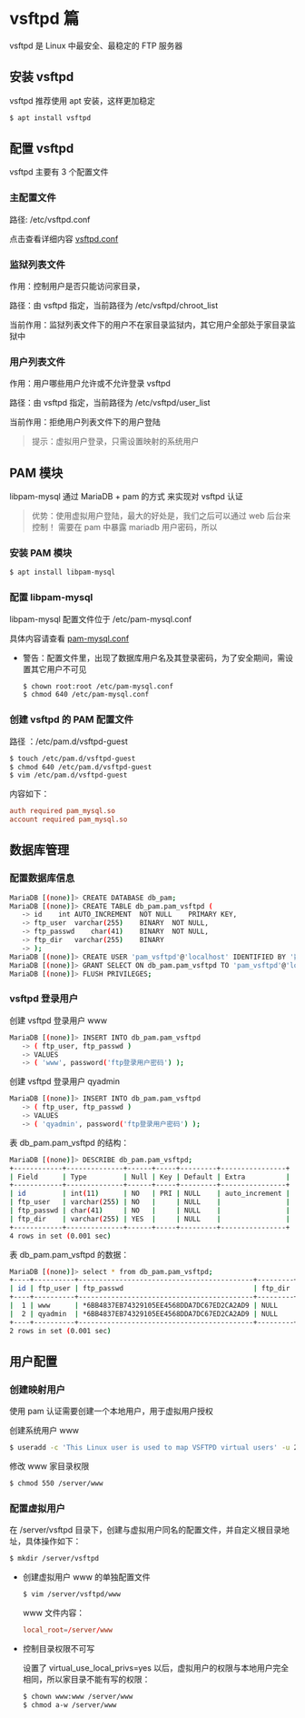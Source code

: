 # vsftpd 篇

vsftpd 是 Linux 中最安全、最稳定的 FTP 服务器

## 安装 vsftpd

vsftpd 推荐使用 apt 安装，这样更加稳定

```sh
$ apt install vsftpd
```

## 配置 vsftpd

vsftpd 主要有 3 个配置文件

### 主配置文件

路径: /etc/vsftpd.conf

点击查看详细内容 [vsftpd.conf](./vsftpd/vsftpd.conf.md)

### 监狱列表文件

作用：控制用户是否只能访问家目录，

路径：由 vsftpd 指定，当前路径为 /etc/vsftpd/chroot_list

当前作用：监狱列表文件下的用户不在家目录监狱内，其它用户全部处于家目录监狱中

### 用户列表文件

作用：用户哪些用户允许或不允许登录 vsftpd

路径：由 vsftpd 指定，当前路径为 /etc/vsftpd/user_list

当前作用：拒绝用户列表文件下的用户登陆

> 提示：虚拟用户登录，只需设置映射的系统用户

## PAM 模块

libpam-mysql 通过 MariaDB + pam 的方式 来实现对 vsftpd 认证

> 优势：使用虚拟用户登陆，最大的好处是，我们之后可以通过 web 后台来控制！
> 需要在 pam 中暴露 mariadb 用户密码，所以

### 安装 PAM 模块

```sh
$ apt install libpam-mysql
```

### 配置 libpam-mysql

libpam-mysql 配置文件位于 /etc/pam-mysql.conf

具体内容请查看 [pam-mysql.conf](./vsftpd/pam-mysql.conf.md)

-   警告：配置文件里，出现了数据库用户名及其登录密码，为了安全期间，需设置其它用户不可见

    ```sh
    $ chown root:root /etc/pam-mysql.conf
    $ chmod 640 /etc/pam-mysql.conf
    ```

### 创建 vsftpd 的 PAM 配置文件

路径 ：/etc/pam.d/vsftpd-guest

```sh
$ touch /etc/pam.d/vsftpd-guest
$ chmod 640 /etc/pam.d/vsftpd-guest
$ vim /etc/pam.d/vsftpd-guest
```

内容如下：

```conf
auth required pam_mysql.so
account required pam_mysql.so
```

## 数据库管理

### 配置数据库信息

```sh
MariaDB [(none)]> CREATE DATABASE db_pam;
MariaDB [(none)]> CREATE TABLE db_pam.pam_vsftpd (
   -> id    int AUTO_INCREMENT  NOT NULL    PRIMARY KEY,
   -> ftp_user  varchar(255)    BINARY  NOT NULL,
   -> ftp_passwd    char(41)    BINARY  NOT NULL,
   -> ftp_dir   varchar(255)    BINARY
   -> );
MariaDB [(none)]> CREATE USER 'pam_vsftpd'@'localhost' IDENTIFIED BY '数据库用户密码';
MariaDB [(none)]> GRANT SELECT ON db_pam.pam_vsftpd TO 'pam_vsftpd'@'localhost';
MariaDB [(none)]> FLUSH PRIVILEGES;
```

### vsftpd 登录用户

创建 vsftpd 登录用户 www

```sh
MariaDB [(none)]> INSERT INTO db_pam.pam_vsftpd
   -> ( ftp_user, ftp_passwd )
   -> VALUES
   -> ( 'www', password('ftp登录用户密码') );
```

创建 vsftpd 登录用户 qyadmin

```sh
MariaDB [(none)]> INSERT INTO db_pam.pam_vsftpd
   -> ( ftp_user, ftp_passwd )
   -> VALUES
   -> ( 'qyadmin', password('ftp登录用户密码') );
```

表 db_pam.pam_vsftpd 的结构：

```sh
MariaDB [(none)]> DESCRIBE db_pam.pam_vsftpd;
+------------+--------------+------+-----+---------+----------------+
| Field      | Type         | Null | Key | Default | Extra          |
+------------+--------------+------+-----+---------+----------------+
| id         | int(11)      | NO   | PRI | NULL    | auto_increment |
| ftp_user   | varchar(255) | NO   |     | NULL    |                |
| ftp_passwd | char(41)     | NO   |     | NULL    |                |
| ftp_dir    | varchar(255) | YES  |     | NULL    |                |
+------------+--------------+------+-----+---------+----------------+
4 rows in set (0.001 sec)
```

表 db_pam.pam_vsftpd 的数据：

```sh
MariaDB [(none)]> select * from db_pam.pam_vsftpd;
+----+----------+-------------------------------------------+---------+
| id | ftp_user | ftp_passwd                                | ftp_dir |
+----+----------+-------------------------------------------+---------+
|  1 | www      | *6BB4837EB74329105EE4568DDA7DC67ED2CA2AD9 | NULL    |
|  2 | qyadmin  | *6BB4837EB74329105EE4568DDA7DC67ED2CA2AD9 | NULL    |
+----+----------+-------------------------------------------+---------+
2 rows in set (0.001 sec)
```

## 用户配置

### 创建映射用户

使用 pam 认证需要创建一个本地用户，用于虚拟用户授权

创建系统用户 www

```sh
$ useradd -c 'This Linux user is used to map VSFTPD virtual users' -u 2001 -s /usr/sbin/nologin -d /server/default -M -U www
```

修改 www 家目录权限

```sh
$ chmod 550 /server/www
```

### 配置虚拟用户

在 /server/vsftpd 目录下，创建与虚拟用户同名的配置文件，并自定义根目录地址，具体操作如下：

```sh
$ mkdir /server/vsftpd
```

-   创建虚拟用户 www 的单独配置文件

    ```sh
    $ vim /server/vsftpd/www
    ```

    www 文件内容：

    ```conf
    local_root=/server/www
    ```

-   控制目录权限不可写

    设置了 virtual_use_local_privs=yes 以后，虚拟用户的权限与本地用户完全相同，所以家目录不能有写的权限：

    ```sh
    $ chown www:www /server/www
    $ chmod a-w /server/www
    ```

